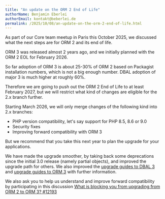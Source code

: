 ```yaml
---
title: "An update on the ORM 2 End of Life"
authorName: Benjamin Eberlei
authorEmail: kontakt@beberlei.de
permalink: /2025/10/08/an-update-on-the-orm-2-end-of-life.html
---
```


As part of our Core team meetup in Paris this October 2025, we discussed what the next steps are for ORM 2 and its end of life. 

ORM 3 was released almost 2 years ago, and we initially planned with the ORM 2 EOL for February 2026. 

So far adoption of ORM 3 is about 25-30% of ORM 2 based on Packagist installation numbers, which is not a big enough number. DBAL adoption of major 3 is much higher at roughly 60%.

Therefore we are going to push out the ORM 2 End of Life to at least February 2027, but we will restrict what kind of changes are eligible for the 2.x branch further.

Starting March 2026, we will only merge changes of the following kind into 2.x branches:

* PHP version compatibility, let's say support for PHP 8.5, 8.6 or 9.0
* Security fixes
* Improving forward compatibility with ORM 3

But we recommend that you take this next year to plan the upgrade for your applications.

We have made the upgrade smoother, by taking back some deprecations since the initial 3.0 release (namely partial objects), and improved the upgrade path for others. We also improved the [upgrade guides to DBAL 3](https://github.com/doctrine/dbal/blob/3.10.x/UPGRADE.md) and [upgrade guides to ORM 3](https://github.com/doctrine/orm/blob/3.5.x/UPGRADE.md) with further information.

We also ask you to help us understand and improve forward compatibility by participating in this discussion [What is blocking you from upgrading from ORM 2 to ORM 3? \#12193](https://github.com/doctrine/orm/discussions/12193)
